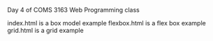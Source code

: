 Day 4 of COMS 3163 Web Programming class

index.html is a box model example
flexbox.html is a flex box example
grid.html is a grid example
